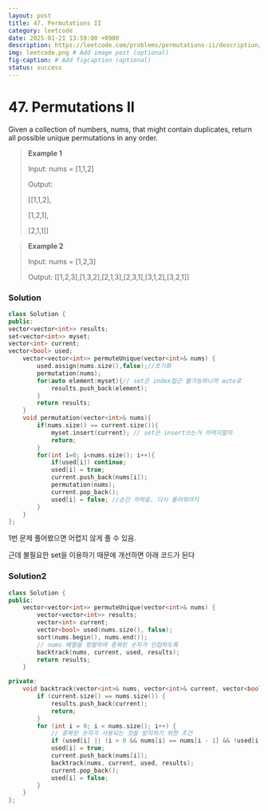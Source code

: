 ```yaml
---
layout: post
title: 47. Permutations II
category: leetcode
date: 2025-01-21 13:59:00 +0900
description: https://leetcode.com/problems/permutations-ii/description/
img: leetcode.png # Add image post (optional)
fig-caption: # Add figcaption (optional)
status: success
---
```



# 47. Permutations II

Given a collection of numbers, nums, that might contain duplicates, return all possible unique permutations in any order.

 

> **Example 1**
> 
> Input: nums = [1,1,2]
> 
> Output:
> 
> [[1,1,2],
> 
>  [1,2,1],
> 
>  [2,1,1]]



> **Example 2**
> 
> Input: nums = [1,2,3]
> 
> Output: [[1,2,3],[1,3,2],[2,1,3],[2,3,1],[3,1,2],[3,2,1]]

### Solution 

```cpp
class Solution {
public:
vector<vector<int>> results;
set<vector<int>> myset;
vector<int> current;
vector<bool> used;
    vector<vector<int>> permuteUnique(vector<int>& nums) {
        used.assign(nums.size(),false);//초기화
        permutation(nums);
        for(auto element:myset){// set은 index접근 불가능하니까 auto로 
            results.push_back(element); 
        }
        return results;
    }
    void permutation(vector<int>& nums){
        if(nums.size() == current.size()){
            myset.insert(current); // set은 insert쓰는거 까먹지말자
            return;
        }
        for(int i=0; i<nums.size(); i++){
            if(used[i]) continue;
            used[i] = true;
            current.push_back(nums[i]);
            permutation(nums);
            current.pop_back();
            used[i] = false; //순간 까먹음. 다시 돌려줘야지
        }
    }
};

```

1번 문제 풀어봤으면 어렵지 않게 풀 수 있음.

근데 불필요한 set을 이용하기 때문에 개선하면 아래 코드가 된다


### Solution2

```cpp
class Solution {
public:
    vector<vector<int>> permuteUnique(vector<int>& nums) {
        vector<vector<int>> results;
        vector<int> current;
        vector<bool> used(nums.size(), false);
        sort(nums.begin(), nums.end());
        // nums 배열을 정렬하여 중복된 숫자가 인접하도록
        backtrack(nums, current, used, results);
        return results;
    }

private:
    void backtrack(vector<int>& nums, vector<int>& current, vector<bool>& used, vector<vector<int>>& results) {
        if (current.size() == nums.size()) {
            results.push_back(current);
            return;
        }
        for (int i = 0; i < nums.size(); i++) {
            // 중복된 숫자가 사용되는 것을 방지하기 위한 조건
            if (used[i] || (i > 0 && nums[i] == nums[i - 1] && !used[i - 1])) continue;
            used[i] = true;
            current.push_back(nums[i]);
            backtrack(nums, current, used, results);
            current.pop_back();
            used[i] = false;
        }
    }
};
```